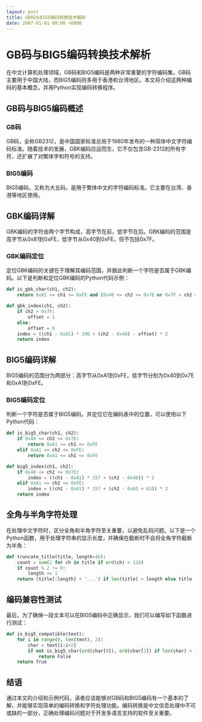 ```yaml
---
layout: post
title: GB码与BIG5编码转换技术解析
date: 2007-01-01 00:00 +0000
---
```

# GB码与BIG5编码转换技术解析

在中文计算机处理领域，GB码和BIG5编码是两种非常重要的字符编码集。GB码主要用于中国大陆，而BIG5编码则多用于香港和台湾地区。本文将介绍这两种编码的基本概念，并用Python实现编码转换程序。

## GB码与BIG5编码概述

### GB码
GB码，全称GB2312，是中国国家标准总局于1980年发布的一种简体中文字符编码标准。随着技术的发展，GBK编码应运而生，它不仅包含GB-2312的所有字符，还扩展了对繁体字和符号的支持。

### BIG5编码
BIG5编码，又称为大五码，是用于繁体中文的字符编码标准。它主要在台湾、香港等地区使用。

## GBK编码详解

GBK编码的字符由两个字节构成，高字节在前，低字节在后。GBK编码的范围是高字节从0x81到0xFE，低字节从0x40到0xFE，但不包括0x7F。

### GBK编码定位
定位GBK编码的关键在于理解其编码范围，并据此判断一个字符是否属于GBK编码。以下是判断和定位GBK编码的Python代码示例：

```python
def is_gbk_char(ch1, ch2):
    return 0x81 <= ch1 <= 0xFE and (0x40 <= ch2 <= 0x7E or 0x7F < ch2 <= 0xFE)

def gbk_index(ch1, ch2):
    if ch2 > 0x7F:
        offset = 1
    else:
        offset = 0
    index = ((ch1 - 0x81) * 190 + (ch2 - 0x40) - offset) * 2
    return index
```

## BIG5编码详解

BIG5编码的范围分为两部分：高字节从0xA1到0xFE，低字节分别为0x40到0x7E和0xA1到0xFE。

### BIG5编码定位
判断一个字符是否属于BIG5编码，并定位它在编码表中的位置，可以使用以下Python代码：

```python
def is_big5_char(ch1, ch2):
    if 0x40 <= ch2 <= 0x7E:
        return 0xA1 <= ch1 <= 0xFE
    elif 0xA1 <= ch2 <= 0xFE:
        return 0xA1 <= ch1 <= 0xFE

def big5_index(ch1, ch2):
    if 0x40 <= ch2 <= 0x7E:
        index = ((ch1 - 0xA1) * 157 + (ch2 - 0x40)) * 2
    elif 0xA1 <= ch2 <= 0xFE:
        index = ((ch1 - 0xA1) * 157 + (ch2 - 0xA1 + 63)) * 2
    return index
```

## 全角与半角字符处理

在处理中文字符时，区分全角和半角字符至关重要，以避免乱码问题。以下是一个Python函数，用于处理字符串的显示长度，并确保在截断时不会将全角字符截断为半角：

```python
def truncate_title(title, length=46):
    count = sum(1 for ch in title if ord(ch) > 128)
    if count % 2 != 0:
        length += 1
    return (title[:length] + '...') if len(title) > length else title
```

## 编码兼容性测试

最后，为了确保一段文本可以在BIG5编码中正确显示，我们可以编写如下函数进行测试：

```python
def is_big5_compatible(text):
    for i in range(0, len(text), 2):
        char = text[i:i+2]
        if not is_big5_char(ord(char[0]), ord(char[1]) if len(char) > 1 else 0):
            return False
    return True
```

## 结语

通过本文的介绍和示例代码，读者应该能够对GB码和BIG5编码有一个基本的了解，并能够实现简单的编码转换和字符处理功能。编码转换是中文信息处理中不可或缺的一部分，正确处理编码问题对于开发多语言支持的软件至关重要。

